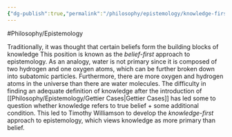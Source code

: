 ```yaml
---
{"dg-publish":true,"permalink":"/philosophy/epistemology/knowledge-first-approach/"}
---
```


#Philosophy/Epistemology 

Traditionally, it was thought that certain beliefs form the building blocks of knowledge This position is known as the *belief-first* approach to epistemology. As an analogy, water is not primary since it is composed of two hydrogen and one oxygen atoms, which can be further broken down into subatomic particles. Furthermore, there are more oxygen and hydrogen atoms in the universe than there are water molecules. The difficulty in finding an adequate definition of knowledge after the introduction of [[Philosophy/Epistemology/Gettier Cases\|Gettier Cases]] has led some to question whether knowledge refers to true belief + some additional condition. This led to Timothy Williamson to develop the *knowledge-first* approach to epistemology, which views knowledge as more primary than belief. 
